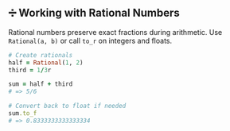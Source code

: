 ## ➗ Working with Rational Numbers

Rational numbers preserve exact fractions during arithmetic. Use `Rational(a, b)` or call `to_r` on integers and floats.

```ruby
# Create rationals
half = Rational(1, 2)
third = 1/3r

sum = half + third
# => 5/6

# Convert back to float if needed
sum.to_f
# => 0.8333333333333334
```